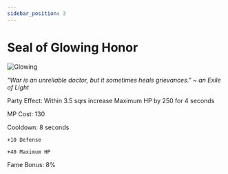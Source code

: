 ```yaml
---
sidebar_position: 3
---
```


# Seal of Glowing Honor

![Glowing](https://vwiki.valorserver.com/api/item/picture/seal%20of%20glowing%20honor)

<i>"War is an unreliable doctor, but it sometimes heals grievances." ~ an Exile of Light</i>

Party Effect: Within 3.5 sqrs increase Maximum HP by 250 for 4 seconds

MP Cost: 130

Cooldown: 8 seconds

    +10 Defense
    
    +40 Maximum HP

Fame Bonus: 8%
